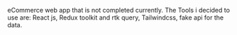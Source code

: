 eCommerce web app that is not completed currently.
The Tools i decided to use are:
React js, Redux toolkit and rtk query, Tailwindcss, fake api for the data.
